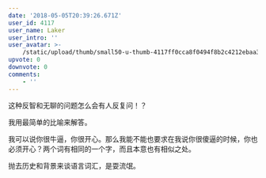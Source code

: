 ```yaml
---
date: '2018-05-05T20:39:26.671Z'
user_id: 4117
user_name: Laker
user_intro: ''
user_avatar: >-
    /static/upload/thumb/small50-u-thumb-4117ff0cca8f0494f8b2c4212ebaa30a45cba2080662.png
upvote: 0
downvote: 0
comments:
    - ''
---
```


这种反智和无聊的问题怎么会有人反复问！？

我用最简单的比喻来解答。

我可以说你很牛逼，你很开心。那么我能不能也要求在我说你很傻逼的时候，你也必须开心？两个词有相同的一个字，而且本意也有相似之处。

抛去历史和背景来谈语言词汇，是耍流氓。

